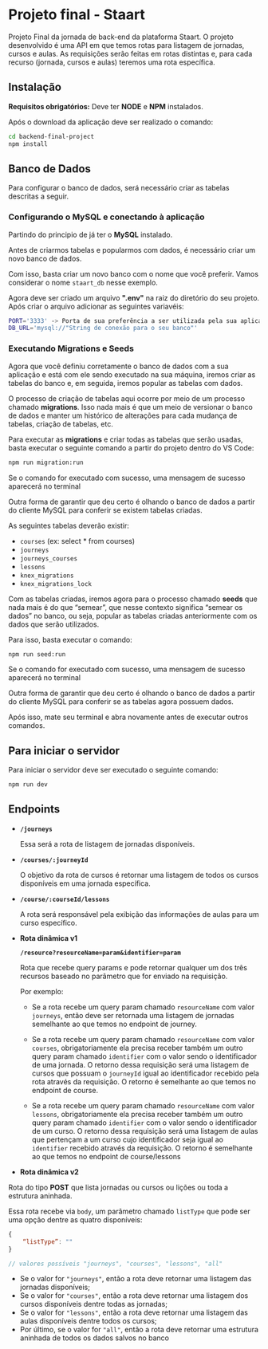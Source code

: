 # Projeto final - Staart 

Projeto Final da jornada de back-end da plataforma Staart. O projeto desenvolvido é uma API em que temos rotas para listagem de jornadas, cursos e aulas. As requisições serão feitas em rotas distintas e, para cada recurso (jornada, cursos e aulas) teremos uma rota específica.

## Instalação

**Requisitos obrigatórios:** Deve ter **NODE** e **NPM** instalados.

Após o download da aplicação deve ser realizado o comando:

```bash
cd backend-final-project
npm install
```

## Banco de Dados

Para configurar o banco de dados, será necessário criar as tabelas descritas a seguir. 

### **Configurando o MySQL e conectando à aplicação**

Partindo do principio de já ter o **MySQL** instalado.

Antes de criarmos tabelas e popularmos com dados, é necessário criar um novo banco de dados.

Com isso, basta criar um novo banco com o nome que você preferir. Vamos considerar o nome `staart_db` nesse exemplo.

Agora deve ser criado um arquivo **".env"** na raiz do diretório do seu projeto. Após criar o arquivo adicionar as seguintes variavéis:

```bash
PORT='3333' -> Porta de sua preferência a ser utilizada pela sua aplicação
DB_URL='mysql://"String de conexão para o seu banco"'
```

### **Executando Migrations e Seeds**

Agora que você definiu corretamente o banco de dados com a sua aplicação e está com ele sendo executado na sua máquina, iremos criar as tabelas do banco e, em seguida, iremos popular as tabelas com dados.

O processo de criação de tabelas aqui ocorre por meio de um processo chamado **migrations**. Isso nada mais é que um meio de versionar o banco de dados e manter um histórico de alterações para cada mudança de tabelas, criação de tabelas, etc.

Para executar as **migrations** e criar todas as tabelas que serão usadas, basta executar o seguinte comando a partir do projeto dentro do VS Code:

```bash
npm run migration:run
```

Se o comando for executado com sucesso, uma mensagem de sucesso aparecerá no terminal

Outra forma de garantir que deu certo é olhando o banco de dados a partir do cliente MySQL para conferir se existem tabelas criadas.

As seguintes tabelas deverão existir:

- `courses` (ex: select * from courses)
- `journeys`
- `journeys_courses`
- `lessons`
- `knex_migrations`
- `knex_migrations_lock`

Com as tabelas criadas, iremos agora para o processo chamado **seeds** que nada mais é do que “semear”, que nesse contexto significa “semear os dados” no banco, ou seja, popular as tabelas criadas anteriormente com os dados que serão utilizados.

Para isso, basta executar o comando:

```bash
npm run seed:run
```

Se o comando for executado com sucesso, uma mensagem de sucesso aparecerá no terminal

Outra forma de garantir que deu certo é olhando o banco de dados a partir do cliente MySQL para conferir se as tabelas agora possuem dados.

Após isso, mate seu terminal e abra novamente antes de executar outros comandos.

## Para iniciar o servidor

Para iniciar o servidor deve ser executado o seguinte comando:

```bash
npm run dev
```

## Endpoints 

- **`/journeys`**
    
    Essa será a rota de listagem de jornadas disponíveis.
    
       
- **`/courses/:journeyId`**
    
    O objetivo da rota de cursos é retornar uma listagem de todos os cursos disponíveis em uma jornada específica.
    
- **`/course/:courseId/lessons`**
    
    A rota será responsável pela exibição das informações de aulas para um curso específico.

- **Rota dinâmica v1**
    
    **`/resource?resourceName=param&identifier=param`**
    
    Rota que recebe query params e pode retornar qualquer um dos três recursos baseado no parâmetro que for enviado na requisição.
    
    Por exemplo: 
    
    - Se a rota recebe um query param chamado `resourceName` com valor `journeys`, então deve ser retornada uma listagem de jornadas semelhante ao que temos no endpoint de journey.

    - Se a rota recebe um query param chamado `resourceName` com valor `courses`, obrigatoriamente ela precisa receber também um outro query param chamado `identifier` com o valor sendo o identificador de uma jornada.
    O retorno dessa requisição será uma listagem de cursos que possuam o `journeyId` igual ao identificador recebido pela rota através da requisição. O retorno é semelhante ao que temos no endpoint de course.
    - Se a rota recebe um query param chamado `resourceName` com valor `lessons`, obrigatoriamente ela precisa receber também um outro query param chamado `identifier` com o valor sendo o identificador de um curso.
    O retorno dessa requisição será uma listagem de aulas que pertençam a um curso cujo identificador seja igual ao `identifier` recebido através da requisição. O retorno é semelhante ao que temos no endpoint de course/lessons
    
        
- **Rota dinâmica v2**


Rota do tipo **POST** que lista jornadas ou cursos ou lições ou toda a estrutura aninhada. 

Essa rota recebe via `body`, um parâmetro chamado `listType` que pode ser uma opção dentre as quatro disponíveis:

```jsx
{
	“listType”: ""
}

// valores possíveis "journeys", "courses", "lessons", "all"
```

- Se o valor for `"journeys"`, então a rota deve retornar uma listagem das jornadas disponíveis;
- Se o valor for `"courses"`, então a rota deve retornar uma listagem dos cursos disponíveis dentre todas as jornadas;
- Se o valor for `"lessons"`, então a rota deve retornar uma listagem das aulas disponíveis dentre todos os cursos;
- Por último, se o valor for `"all"`, então a rota deve retornar uma estrutura aninhada de todos os dados salvos no banco
